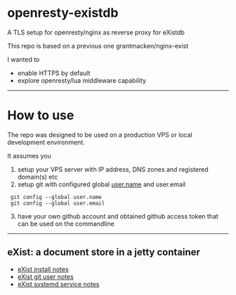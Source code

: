# openresty-existdb

 A TLS setup for openresty/nginx as reverse proxy for eXistdb

This repo is based on a previous one grantmacken/nginx-exist

I wanted to 
 - enable HTTPS by default
 - explore openresty/lua middleware capability

-------------------------------------------------

# How to use

The repo was designed to be used on a production VPS 
or local development environment.

It assumes you 
1. setup your VPS server with IP address, DNS zones and registered domain(s) etc
2. setup git with configured global 
[user.name]( https://help.github.com/articles/setting-your-username-in-git/)
 and user.email
```
 git config --global user.name 
 git config --global user.email
 ```
3. have your own github account and obtained github access token that can be used on the commandline

----------------------------------------------------

## eXist: a document store in a jetty container

 - [eXist install notes](notes/eXist-install.md)
 - [eXist git user notes](notes/eXist-git-user.md)
 - [eXist systemd service notes](notes/eXist-service.md)

